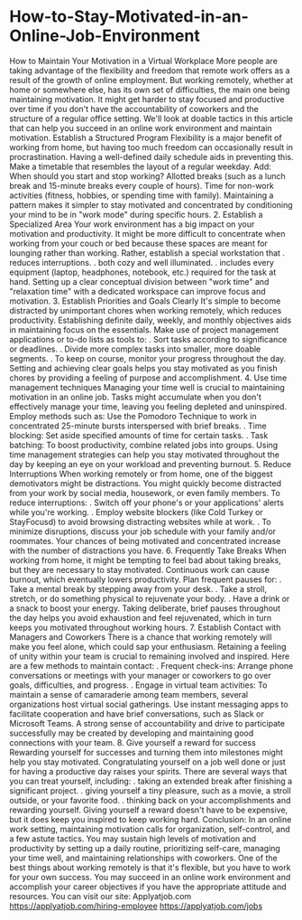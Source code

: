 # How-to-Stay-Motivated-in-an-Online-Job-Environment
How to Maintain Your Motivation in a Virtual Workplace
More people are taking advantage of the flexibility and freedom that remote work offers as a result of the growth of online employment. But working remotely, whether at home or somewhere else, has its own set of difficulties, the main one being maintaining motivation. It might get harder to stay focused and productive over time if you don't have the accountability of coworkers and the structure of a regular office setting. We'll look at doable tactics in this article that can help you succeed in an online work environment and maintain motivation.
Establish a Structured Program
Flexibility is a major benefit of working from home, but having too much freedom can occasionally result in procrastination. Having a well-defined daily schedule aids in preventing this. Make a timetable that resembles the layout of a regular weekday. Add:
When should you start and stop working?
Allotted breaks (such as a lunch break and 15-minute breaks every couple of hours).
Time for non-work activities (fitness, hobbies, or spending time with family).
Maintaining a pattern makes it simpler to stay motivated and concentrated by conditioning your mind to be in "work mode" during specific hours.
2. Establish a Specialized Area
Your work environment has a big impact on your motivation and productivity. It might be more difficult to concentrate when working from your couch or bed because these spaces are meant for lounging rather than working. Rather, establish a special workstation that
. reduces interruptions.
. both cozy and well illuminated.
. includes every equipment (laptop, headphones, notebook, etc.) required for the task at hand.
Setting up a clear conceptual division between "work time" and "relaxation time" with a dedicated workspace can improve focus and motivation.
3. Establish Priorities and Goals Clearly
It's simple to become distracted by unimportant chores when working remotely, which reduces productivity. Establishing definite daily, weekly, and monthly objectives aids in maintaining focus on the essentials. Make use of project management applications or to-do lists as tools to:
. Sort tasks according to significance or deadlines.
. Divide more complex tasks into smaller, more doable segments.
. To keep on course, monitor your progress throughout the day.
Setting and achieving clear goals helps you stay motivated as you finish chores by providing a feeling of purpose and accomplishment.
4. Use time management techniques
Managing your time well is crucial to maintaining motivation in an online job. Tasks might accumulate when you don't effectively manage your time, leaving you feeling depleted and uninspired. Employ methods such as:
Use the Pomodoro Technique to work in concentrated 25-minute bursts interspersed with brief breaks.
. Time blocking: Set aside specified amounts of time for certain tasks.
. Task batching: To boost productivity, combine related jobs into groups.
Using time management strategies can help you stay motivated throughout the day by keeping an eye on your workload and preventing burnout.
5. Reduce Interruptions
When working remotely or from home, one of the biggest demotivators might be distractions. You might quickly become distracted from your work by social media, housework, or even family members. To reduce interruptions:
. Switch off your phone's or your applications' alerts while you're working.
. Employ website blockers (like Cold Turkey or StayFocusd) to avoid browsing distracting websites while at work.
. To minimize disruptions, discuss your job schedule with your family and/or roommates.
Your chances of being motivated and concentrated increase with the number of distractions you have.
6. Frequently Take Breaks
When working from home, it might be tempting to feel bad about taking breaks, but they are necessary to stay motivated. Continuous work can cause burnout, which eventually lowers productivity. Plan frequent pauses for:
. Take a mental break by stepping away from your desk.
. Take a stroll, stretch, or do something physical to rejuvenate your body.
. Have a drink or a snack to boost your energy.
Taking deliberate, brief pauses throughout the day helps you avoid exhaustion and feel rejuvenated, which in turn keeps you motivated throughout working hours.
7. Establish Contact with Managers and Coworkers
There is a chance that working remotely will make you feel alone, which could sap your enthusiasm. Retaining a feeling of unity within your team is crucial to remaining involved and inspired. Here are a few methods to maintain contact:
. Frequent check-ins: Arrange phone conversations or meetings with your manager or coworkers to go over goals, difficulties, and progress.
. Engage in virtual team activities: To maintain a sense of camaraderie among team members, several organizations host virtual social gatherings.
Use instant messaging apps to facilitate cooperation and have brief conversations, such as Slack or Microsoft Teams. A strong sense of accountability and drive to participate successfully may be created by developing and maintaining good connections with your team.
8. Give yourself a reward for success
Rewarding yourself for successes and turning them into milestones might help you stay motivated. Congratulating yourself on a job well done or just for having a productive day raises your spirits. There are several ways that you can treat yourself, including:
. taking an extended break after finishing a significant project.
. giving yourself a tiny pleasure, such as a movie, a stroll outside, or your favorite food.
. thinking back on your accomplishments and rewarding yourself.
Giving yourself a reward doesn't have to be expensive, but it does keep you inspired to keep working hard.
Conclusion:
In an online work setting, maintaining motivation calls for organization, self-control, and a few astute tactics. You may sustain high levels of motivation and productivity by setting up a daily routine, prioritizing self-care, managing your time well, and maintaining relationships with coworkers. One of the best things about working remotely is that it's flexible, but you have to work for your own success. You may succeed in an online work environment and accomplish your career objectives if you have the appropriate attitude and resources.
You can visit our site: Applyatjob.com
https://applyatjob.com/hiring-employee
https://applyatjob.com/jobs
